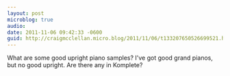 ```yaml
---
layout: post
microblog: true
audio: 
date: 2011-11-06 09:42:33 -0600
guid: http://craigmcclellan.micro.blog/2011/11/06/t133207650526699521.html
---
```

What are some good upright piano samples? I've got good grand pianos, but no good upright. Are there any in Komplete?
